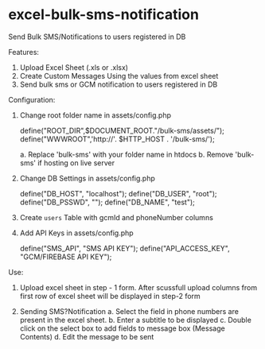 # excel-bulk-sms-notification
Send Bulk SMS/Notifications to users registered in DB

Features:

1. Upload Excel Sheet (.xls or .xlsx)
2. Create Custom Messages Using the values from excel sheet
3. Send bulk sms or GCM notification to users registered in DB

Configuration:
1. Change root folder name in assets/config.php
	
	define("ROOT_DIR",$DOCUMENT_ROOT."/bulk-sms/assets/");
	define("WWWROOT",'http://'. $HTTP_HOST . '/bulk-sms/');

	a. Replace 'bulk-sms' with your folder name in htdocs
	b. Remove 'bulk-sms' if hosting on live server

2. Change DB Settings in assets/config.php
	
	define("DB_HOST", "localhost");
	define("DB_USER", "root");
	define("DB_PSSWD", "");
	define("DB_NAME", "test");

3. Create `users` Table with gcmId and phoneNumber columns
	
4. Add API Keys in assets/config.php
	
	define("SMS_API", "SMS API KEY");
	define("API_ACCESS_KEY", "GCM/FIREBASE API KEY");


Use:
1. Upload excel sheet in step - 1 form. After scussfull upload columns from first row of excel sheet will be displayed in step-2 form

2. Sending SMS?Notification
	a. Select the field in phone numbers are present in the excel sheet. 
	b. Enter a subtitle to be displayed
	c. Double click on the select box to add fields to message box (Message Contents)
	d. Edit the message to be sent